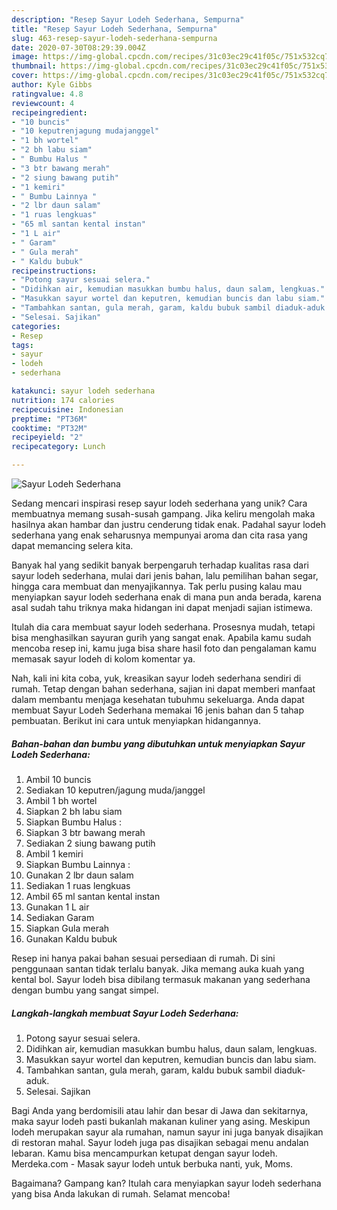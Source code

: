```yaml
---
description: "Resep Sayur Lodeh Sederhana, Sempurna"
title: "Resep Sayur Lodeh Sederhana, Sempurna"
slug: 463-resep-sayur-lodeh-sederhana-sempurna
date: 2020-07-30T08:29:39.004Z
image: https://img-global.cpcdn.com/recipes/31c03ec29c41f05c/751x532cq70/sayur-lodeh-sederhana-foto-resep-utama.jpg
thumbnail: https://img-global.cpcdn.com/recipes/31c03ec29c41f05c/751x532cq70/sayur-lodeh-sederhana-foto-resep-utama.jpg
cover: https://img-global.cpcdn.com/recipes/31c03ec29c41f05c/751x532cq70/sayur-lodeh-sederhana-foto-resep-utama.jpg
author: Kyle Gibbs
ratingvalue: 4.8
reviewcount: 4
recipeingredient:
- "10 buncis"
- "10 keputrenjagung mudajanggel"
- "1 bh wortel"
- "2 bh labu siam"
- " Bumbu Halus "
- "3 btr bawang merah"
- "2 siung bawang putih"
- "1 kemiri"
- " Bumbu Lainnya "
- "2 lbr daun salam"
- "1 ruas lengkuas"
- "65 ml santan kental instan"
- "1 L air"
- " Garam"
- " Gula merah"
- " Kaldu bubuk"
recipeinstructions:
- "Potong sayur sesuai selera."
- "Didihkan air, kemudian masukkan bumbu halus, daun salam, lengkuas."
- "Masukkan sayur wortel dan keputren, kemudian buncis dan labu siam."
- "Tambahkan santan, gula merah, garam, kaldu bubuk sambil diaduk-aduk."
- "Selesai. Sajikan"
categories:
- Resep
tags:
- sayur
- lodeh
- sederhana

katakunci: sayur lodeh sederhana 
nutrition: 174 calories
recipecuisine: Indonesian
preptime: "PT36M"
cooktime: "PT32M"
recipeyield: "2"
recipecategory: Lunch

---
```



![Sayur Lodeh Sederhana](https://img-global.cpcdn.com/recipes/31c03ec29c41f05c/751x532cq70/sayur-lodeh-sederhana-foto-resep-utama.jpg)

Sedang mencari inspirasi resep sayur lodeh sederhana yang unik? Cara membuatnya memang susah-susah gampang. Jika keliru mengolah maka hasilnya akan hambar dan justru cenderung tidak enak. Padahal sayur lodeh sederhana yang enak seharusnya mempunyai aroma dan cita rasa yang dapat memancing selera kita.

Banyak hal yang sedikit banyak berpengaruh terhadap kualitas rasa dari sayur lodeh sederhana, mulai dari jenis bahan, lalu pemilihan bahan segar, hingga cara membuat dan menyajikannya. Tak perlu pusing kalau mau menyiapkan sayur lodeh sederhana enak di mana pun anda berada, karena asal sudah tahu triknya maka hidangan ini dapat menjadi sajian istimewa.

Itulah dia cara membuat sayur lodeh sederhana. Prosesnya mudah, tetapi bisa menghasilkan sayuran gurih yang sangat enak. Apabila kamu sudah mencoba resep ini, kamu juga bisa share hasil foto dan pengalaman kamu memasak sayur lodeh di kolom komentar ya.


Nah, kali ini kita coba, yuk, kreasikan sayur lodeh sederhana sendiri di rumah. Tetap dengan bahan sederhana, sajian ini dapat memberi manfaat dalam membantu menjaga kesehatan tubuhmu sekeluarga. Anda dapat membuat Sayur Lodeh Sederhana memakai 16 jenis bahan dan 5 tahap pembuatan. Berikut ini cara untuk menyiapkan hidangannya.

<!--inarticleads1-->

##### Bahan-bahan dan bumbu yang dibutuhkan untuk menyiapkan Sayur Lodeh Sederhana:

1. Ambil 10 buncis
1. Sediakan 10 keputren/jagung muda/janggel
1. Ambil 1 bh wortel
1. Siapkan 2 bh labu siam
1. Siapkan  Bumbu Halus :
1. Siapkan 3 btr bawang merah
1. Sediakan 2 siung bawang putih
1. Ambil 1 kemiri
1. Siapkan  Bumbu Lainnya :
1. Gunakan 2 lbr daun salam
1. Sediakan 1 ruas lengkuas
1. Ambil 65 ml santan kental instan
1. Gunakan 1 L air
1. Sediakan  Garam
1. Siapkan  Gula merah
1. Gunakan  Kaldu bubuk


Resep ini hanya pakai bahan sesuai persediaan di rumah. Di sini penggunaan santan tidak terlalu banyak. Jika memang auka kuah yang kental bol. Sayur lodeh bisa dibilang termasuk makanan yang sederhana dengan bumbu yang sangat simpel. 

<!--inarticleads2-->

##### Langkah-langkah membuat Sayur Lodeh Sederhana:

1. Potong sayur sesuai selera.
1. Didihkan air, kemudian masukkan bumbu halus, daun salam, lengkuas.
1. Masukkan sayur wortel dan keputren, kemudian buncis dan labu siam.
1. Tambahkan santan, gula merah, garam, kaldu bubuk sambil diaduk-aduk.
1. Selesai. Sajikan


Bagi Anda yang berdomisili atau lahir dan besar di Jawa dan sekitarnya, maka sayur lodeh pasti bukanlah makanan kuliner yang asing. Meskipun lodeh merupakan sayur ala rumahan, namun sayur ini juga banyak disajikan di restoran mahal. Sayur lodeh juga pas disajikan sebagai menu andalan lebaran. Kamu bisa mencampurkan ketupat dengan sayur lodeh. Merdeka.com - Masak sayur lodeh untuk berbuka nanti, yuk, Moms. 

Bagaimana? Gampang kan? Itulah cara menyiapkan sayur lodeh sederhana yang bisa Anda lakukan di rumah. Selamat mencoba!
